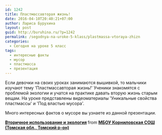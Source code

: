 ```yaml
---
id: 1242
title: Пластмассавторая жизнь!
date: 2016-04-10T20:40:21+07:00
author: Лариса Бурухина
layout: post
guid: http://buruhina.ru/?p=1242
permalink: /segodnya-na-uroke-5-klass/plastmassa-vtoraya-zhizn
categories:
  - Сегодня на уроке 5 класс
tags:
  - интересные факты
  - мусор
  - пластмасса
  - презентация
---
```

Если девочки на своих уроках занимаются вышивкой, то мальчики изучают тему 'Пластмассавторая жизнь!' Ученики знакомятся с проблемой экологии и учатся на практике давать вторую жизнь старым вещам. На уроке представлены видеоматериалы 'Уникальные свойства пластмассы' и 'Под властью мусора'.

Много интересных фактов о мусоре вы узнаете из данной презентации.



<div style="margin-bottom:5px">
  <strong> <a href="https://www.slideshare.net/viktorz1986/ss-60716668" title="Вторичное использование и экология" target="_blank">Вторичное использование и экология</a> </strong> from <strong><a href="http://www.slideshare.net/viktorz1986" target="_blank">МБОУ Корниловская СОШ (Томская обл., Томский р-он)</a></strong>
</div>

&nbsp;

&nbsp;